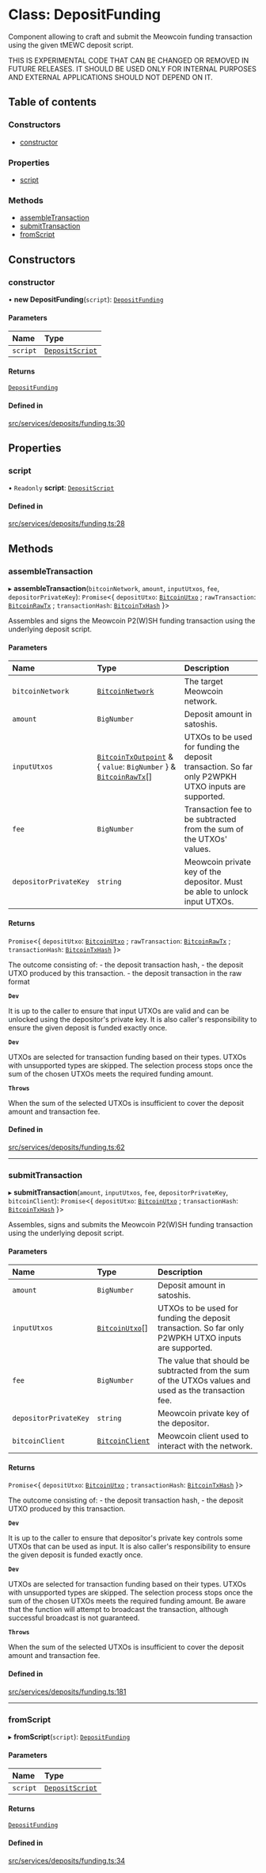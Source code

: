 # Class: DepositFunding

Component allowing to craft and submit the Meowcoin funding transaction using
the given tMEWC deposit script.

 THIS IS EXPERIMENTAL CODE THAT CAN BE CHANGED OR REMOVED
              IN FUTURE RELEASES. IT SHOULD BE USED ONLY FOR INTERNAL
              PURPOSES AND EXTERNAL APPLICATIONS SHOULD NOT DEPEND ON IT.

## Table of contents

### Constructors

- [constructor](DepositFunding.md#constructor)

### Properties

- [script](DepositFunding.md#script)

### Methods

- [assembleTransaction](DepositFunding.md#assembletransaction)
- [submitTransaction](DepositFunding.md#submittransaction)
- [fromScript](DepositFunding.md#fromscript)

## Constructors

### constructor

• **new DepositFunding**(`script`): [`DepositFunding`](DepositFunding.md)

#### Parameters

| Name | Type |
| :------ | :------ |
| `script` | [`DepositScript`](DepositScript.md) |

#### Returns

[`DepositFunding`](DepositFunding.md)

#### Defined in

[src/services/deposits/funding.ts:30](https://github.com/keep-network/tmewc/blob/main/typescript/src/services/deposits/funding.ts#L30)

## Properties

### script

• `Readonly` **script**: [`DepositScript`](DepositScript.md)

#### Defined in

[src/services/deposits/funding.ts:28](https://github.com/keep-network/tmewc/blob/main/typescript/src/services/deposits/funding.ts#L28)

## Methods

### assembleTransaction

▸ **assembleTransaction**(`bitcoinNetwork`, `amount`, `inputUtxos`, `fee`, `depositorPrivateKey`): `Promise`\<\{ `depositUtxo`: [`BitcoinUtxo`](../README.md#bitcoinutxo) ; `rawTransaction`: [`BitcoinRawTx`](../interfaces/BitcoinRawTx.md) ; `transactionHash`: [`BitcoinTxHash`](BitcoinTxHash.md)  }\>

Assembles and signs the Meowcoin P2(W)SH funding transaction using
the underlying deposit script.

#### Parameters

| Name | Type | Description |
| :------ | :------ | :------ |
| `bitcoinNetwork` | [`BitcoinNetwork`](../enums/BitcoinNetwork-1.md) | The target Meowcoin network. |
| `amount` | `BigNumber` | Deposit amount in satoshis. |
| `inputUtxos` | [`BitcoinTxOutpoint`](../interfaces/BitcoinTxOutpoint.md) & \{ `value`: `BigNumber`  } & [`BitcoinRawTx`](../interfaces/BitcoinRawTx.md)[] | UTXOs to be used for funding the deposit transaction. So far only P2WPKH UTXO inputs are supported. |
| `fee` | `BigNumber` | Transaction fee to be subtracted from the sum of the UTXOs' values. |
| `depositorPrivateKey` | `string` | Meowcoin private key of the depositor. Must be able to unlock input UTXOs. |

#### Returns

`Promise`\<\{ `depositUtxo`: [`BitcoinUtxo`](../README.md#bitcoinutxo) ; `rawTransaction`: [`BitcoinRawTx`](../interfaces/BitcoinRawTx.md) ; `transactionHash`: [`BitcoinTxHash`](BitcoinTxHash.md)  }\>

The outcome consisting of:
         - the deposit transaction hash,
         - the deposit UTXO produced by this transaction.
         - the deposit transaction in the raw format

**`Dev`**

It is up to the caller to ensure that input UTXOs are valid and
     can be unlocked using the depositor's private key. It is also
     caller's responsibility to ensure the given deposit is funded exactly
     once.

**`Dev`**

UTXOs are selected for transaction funding based on their types. UTXOs
    with unsupported types are skipped. The selection process stops once
    the sum of the chosen UTXOs meets the required funding amount.

**`Throws`**

When the sum of the selected UTXOs is insufficient to cover
       the deposit amount and transaction fee.

#### Defined in

[src/services/deposits/funding.ts:62](https://github.com/keep-network/tmewc/blob/main/typescript/src/services/deposits/funding.ts#L62)

___

### submitTransaction

▸ **submitTransaction**(`amount`, `inputUtxos`, `fee`, `depositorPrivateKey`, `bitcoinClient`): `Promise`\<\{ `depositUtxo`: [`BitcoinUtxo`](../README.md#bitcoinutxo) ; `transactionHash`: [`BitcoinTxHash`](BitcoinTxHash.md)  }\>

Assembles, signs and submits the Meowcoin P2(W)SH funding transaction
using the underlying deposit script.

#### Parameters

| Name | Type | Description |
| :------ | :------ | :------ |
| `amount` | `BigNumber` | Deposit amount in satoshis. |
| `inputUtxos` | [`BitcoinUtxo`](../README.md#bitcoinutxo)[] | UTXOs to be used for funding the deposit transaction. So far only P2WPKH UTXO inputs are supported. |
| `fee` | `BigNumber` | The value that should be subtracted from the sum of the UTXOs values and used as the transaction fee. |
| `depositorPrivateKey` | `string` | Meowcoin private key of the depositor. |
| `bitcoinClient` | [`BitcoinClient`](../interfaces/BitcoinClient.md) | Meowcoin client used to interact with the network. |

#### Returns

`Promise`\<\{ `depositUtxo`: [`BitcoinUtxo`](../README.md#bitcoinutxo) ; `transactionHash`: [`BitcoinTxHash`](BitcoinTxHash.md)  }\>

The outcome consisting of:
         - the deposit transaction hash,
         - the deposit UTXO produced by this transaction.

**`Dev`**

It is up to the caller to ensure that depositor's private key controls
     some UTXOs that can be used as input. It is also caller's responsibility
     to ensure the given deposit is funded exactly once.

**`Dev`**

UTXOs are selected for transaction funding based on their types. UTXOs
      with unsupported types are skipped. The selection process stops once
      the sum of the chosen UTXOs meets the required funding amount.
      Be aware that the function will attempt to broadcast the transaction,
      although successful broadcast is not guaranteed.

**`Throws`**

When the sum of the selected UTXOs is insufficient to cover
       the deposit amount and transaction fee.

#### Defined in

[src/services/deposits/funding.ts:181](https://github.com/keep-network/tmewc/blob/main/typescript/src/services/deposits/funding.ts#L181)

___

### fromScript

▸ **fromScript**(`script`): [`DepositFunding`](DepositFunding.md)

#### Parameters

| Name | Type |
| :------ | :------ |
| `script` | [`DepositScript`](DepositScript.md) |

#### Returns

[`DepositFunding`](DepositFunding.md)

#### Defined in

[src/services/deposits/funding.ts:34](https://github.com/keep-network/tmewc/blob/main/typescript/src/services/deposits/funding.ts#L34)
